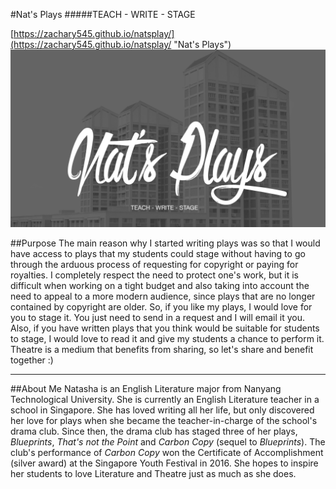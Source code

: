 #Nat's Plays
#####TEACH - WRITE - STAGE

[https://zachary545.github.io/natsplay/](https://zachary545.github.io/natsplay/ "Nat's Plays")
![alt text](https://github.com/zachary545/natsplay/blob/gh-pages/images/background2.png)

##Purpose
The main reason why I started writing plays was so that I would have access to plays that my students could stage without having to go through the arduous process of requesting for copyright or paying for royalties. I completely respect the need to protect one's work, but it is difficult when working on a tight budget and also taking into account the need to appeal to a more modern audience, since plays that are no longer contained by copyright are older. So, if you like my plays, I would love for you to stage it. You just need to send in a request and I will email it you. Also, if you have written plays that you think would be suitable for students to stage, I would love to read it and give my students a chance to perform it. Theatre is a medium that benefits from sharing, so let's share and benefit together :)

----------
##About Me
Natasha is an English Literature major from Nanyang Technological University. She is currently an English Literature teacher in a school in Singapore. She has loved writing all her life, but only discovered her love for plays when she became the teacher-in-charge of the school's drama club. Since then, the drama club has staged three of her plays, *Blueprints*, *That's not the Point* and *Carbon Copy* (sequel to *Blueprints*). The club's performance of *Carbon Copy* won the Certificate of Accomplishment (silver award) at the Singapore Youth Festival in 2016. She hopes to inspire her students to love Literature and Theatre just as much as she does.
